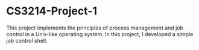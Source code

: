 # CS3214-Project-1

This project implements the principles of process management and job control in a Unix-like operating system. In this project, I developed a simple job control shell.
